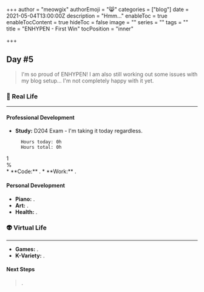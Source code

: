 +++
author = "meowgix"
authorEmoji = "😸"
categories = ["blog"]
date = 2021-05-04T13:00:00Z
description = "Hmm..."
enableToc = true
enableTocContent = true
hideToc = false
image = ""
series = ""
tags = ""
title = "ENHYPEN - First Win"
tocPosition = "inner"

+++
## Day #5

> I'm so proud of ENHYPEN! I am also still working out some issues with my blog setup... I'm not completely happy with it yet.

### 🌱 Real Life

***

#### Professional Development

* **Study:**  D204 Exam - I'm taking it today regardless.

        Hours today: 0h
        Hours total: 0h
<div class="study-light-grey study-round-large">
  <div class="study-container study-red study-center" style="width:1%">1%</div>
</div>
* **Code:**  .
* **Work:**  .

#### Personal Development

* **Piano:**  .
* **Art:**  .
* **Health:**  .

### 👽 Virtual Life

***

* **Games:**  .
* **K-Variety:**  .

#### Next Steps

> .